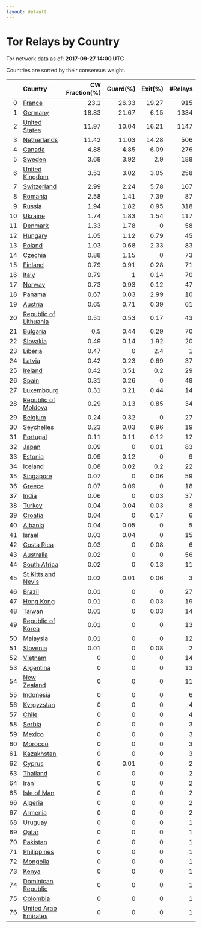 ```yaml
---
layout: default
---
```



# Tor Relays by Country

Tor network data as of: **2017-09-27 14:00 UTC**

Countries are sorted by their consensus weight.

|    | Country                                                                  |   CW Fraction(%) |   Guard(%) |   Exit(%) |   #Relays |
|---:|:-------------------------------------------------------------------------|-----------------:|-----------:|----------:|----------:|
|  0 | [France](https://atlas.torproject.org/#search/country:fr)                |            23.1  |      26.33 |     19.27 |       915 |
|  1 | [Germany](https://atlas.torproject.org/#search/country:de)               |            18.83 |      21.67 |      6.15 |      1334 |
|  2 | [United States](https://atlas.torproject.org/#search/country:us)         |            11.97 |      10.04 |     16.21 |      1147 |
|  3 | [Netherlands](https://atlas.torproject.org/#search/country:nl)           |            11.42 |      11.03 |     14.28 |       506 |
|  4 | [Canada](https://atlas.torproject.org/#search/country:ca)                |             4.88 |       4.85 |      6.09 |       276 |
|  5 | [Sweden](https://atlas.torproject.org/#search/country:se)                |             3.68 |       3.92 |      2.9  |       188 |
|  6 | [United Kingdom](https://atlas.torproject.org/#search/country:gb)        |             3.53 |       3.02 |      3.05 |       258 |
|  7 | [Switzerland](https://atlas.torproject.org/#search/country:ch)           |             2.99 |       2.24 |      5.78 |       167 |
|  8 | [Romania](https://atlas.torproject.org/#search/country:ro)               |             2.58 |       1.41 |      7.39 |        87 |
|  9 | [Russia](https://atlas.torproject.org/#search/country:ru)                |             1.94 |       1.82 |      0.95 |       318 |
| 10 | [Ukraine](https://atlas.torproject.org/#search/country:ua)               |             1.74 |       1.83 |      1.54 |       117 |
| 11 | [Denmark](https://atlas.torproject.org/#search/country:dk)               |             1.33 |       1.78 |      0    |        58 |
| 12 | [Hungary](https://atlas.torproject.org/#search/country:hu)               |             1.05 |       1.12 |      0.79 |        45 |
| 13 | [Poland](https://atlas.torproject.org/#search/country:pl)                |             1.03 |       0.68 |      2.33 |        83 |
| 14 | [Czechia](https://atlas.torproject.org/#search/country:cz)               |             0.88 |       1.15 |      0    |        73 |
| 15 | [Finland](https://atlas.torproject.org/#search/country:fi)               |             0.79 |       0.91 |      0.28 |        71 |
| 16 | [Italy](https://atlas.torproject.org/#search/country:it)                 |             0.79 |       1    |      0.14 |        70 |
| 17 | [Norway](https://atlas.torproject.org/#search/country:no)                |             0.73 |       0.93 |      0.12 |        47 |
| 18 | [Panama](https://atlas.torproject.org/#search/country:pa)                |             0.67 |       0.03 |      2.99 |        10 |
| 19 | [Austria](https://atlas.torproject.org/#search/country:at)               |             0.65 |       0.71 |      0.39 |        61 |
| 20 | [Republic of Lithuania](https://atlas.torproject.org/#search/country:lt) |             0.51 |       0.53 |      0.17 |        43 |
| 21 | [Bulgaria](https://atlas.torproject.org/#search/country:bg)              |             0.5  |       0.44 |      0.29 |        70 |
| 22 | [Slovakia](https://atlas.torproject.org/#search/country:sk)              |             0.49 |       0.14 |      1.92 |        20 |
| 23 | [Liberia](https://atlas.torproject.org/#search/country:lr)               |             0.47 |       0    |      2.4  |         1 |
| 24 | [Latvia](https://atlas.torproject.org/#search/country:lv)                |             0.42 |       0.23 |      0.69 |        37 |
| 25 | [Ireland](https://atlas.torproject.org/#search/country:ie)               |             0.42 |       0.51 |      0.2  |        29 |
| 26 | [Spain](https://atlas.torproject.org/#search/country:es)                 |             0.31 |       0.26 |      0    |        49 |
| 27 | [Luxembourg](https://atlas.torproject.org/#search/country:lu)            |             0.31 |       0.21 |      0.44 |        14 |
| 28 | [Republic of Moldova](https://atlas.torproject.org/#search/country:md)   |             0.29 |       0.13 |      0.85 |        34 |
| 29 | [Belgium](https://atlas.torproject.org/#search/country:be)               |             0.24 |       0.32 |      0    |        27 |
| 30 | [Seychelles](https://atlas.torproject.org/#search/country:sc)            |             0.23 |       0.03 |      0.96 |        19 |
| 31 | [Portugal](https://atlas.torproject.org/#search/country:pt)              |             0.11 |       0.11 |      0.12 |        12 |
| 32 | [Japan](https://atlas.torproject.org/#search/country:jp)                 |             0.09 |       0    |      0.01 |        83 |
| 33 | [Estonia](https://atlas.torproject.org/#search/country:ee)               |             0.09 |       0.12 |      0    |         9 |
| 34 | [Iceland](https://atlas.torproject.org/#search/country:is)               |             0.08 |       0.02 |      0.2  |        22 |
| 35 | [Singapore](https://atlas.torproject.org/#search/country:sg)             |             0.07 |       0    |      0.06 |        59 |
| 36 | [Greece](https://atlas.torproject.org/#search/country:gr)                |             0.07 |       0.09 |      0    |        18 |
| 37 | [India](https://atlas.torproject.org/#search/country:in)                 |             0.06 |       0    |      0.03 |        37 |
| 38 | [Turkey](https://atlas.torproject.org/#search/country:tr)                |             0.04 |       0.04 |      0.03 |         8 |
| 39 | [Croatia](https://atlas.torproject.org/#search/country:hr)               |             0.04 |       0    |      0.17 |         6 |
| 40 | [Albania](https://atlas.torproject.org/#search/country:al)               |             0.04 |       0.05 |      0    |         5 |
| 41 | [Israel](https://atlas.torproject.org/#search/country:il)                |             0.03 |       0.04 |      0    |        15 |
| 42 | [Costa Rica](https://atlas.torproject.org/#search/country:cr)            |             0.03 |       0    |      0.08 |         6 |
| 43 | [Australia](https://atlas.torproject.org/#search/country:au)             |             0.02 |       0    |      0    |        56 |
| 44 | [South Africa](https://atlas.torproject.org/#search/country:za)          |             0.02 |       0    |      0.13 |        11 |
| 45 | [St Kitts and Nevis](https://atlas.torproject.org/#search/country:kn)    |             0.02 |       0.01 |      0.06 |         3 |
| 46 | [Brazil](https://atlas.torproject.org/#search/country:br)                |             0.01 |       0    |      0    |        27 |
| 47 | [Hong Kong](https://atlas.torproject.org/#search/country:hk)             |             0.01 |       0    |      0.03 |        19 |
| 48 | [Taiwan](https://atlas.torproject.org/#search/country:tw)                |             0.01 |       0    |      0.03 |        14 |
| 49 | [Republic of Korea](https://atlas.torproject.org/#search/country:kr)     |             0.01 |       0    |      0    |        13 |
| 50 | [Malaysia](https://atlas.torproject.org/#search/country:my)              |             0.01 |       0    |      0    |        12 |
| 51 | [Slovenia](https://atlas.torproject.org/#search/country:si)              |             0.01 |       0    |      0.08 |         2 |
| 52 | [Vietnam](https://atlas.torproject.org/#search/country:vn)               |             0    |       0    |      0    |        14 |
| 53 | [Argentina](https://atlas.torproject.org/#search/country:ar)             |             0    |       0    |      0    |        13 |
| 54 | [New Zealand](https://atlas.torproject.org/#search/country:nz)           |             0    |       0    |      0    |        11 |
| 55 | [Indonesia](https://atlas.torproject.org/#search/country:id)             |             0    |       0    |      0    |         6 |
| 56 | [Kyrgyzstan](https://atlas.torproject.org/#search/country:kg)            |             0    |       0    |      0    |         4 |
| 57 | [Chile](https://atlas.torproject.org/#search/country:cl)                 |             0    |       0    |      0    |         4 |
| 58 | [Serbia](https://atlas.torproject.org/#search/country:rs)                |             0    |       0    |      0    |         3 |
| 59 | [Mexico](https://atlas.torproject.org/#search/country:mx)                |             0    |       0    |      0    |         3 |
| 60 | [Morocco](https://atlas.torproject.org/#search/country:ma)               |             0    |       0    |      0    |         3 |
| 61 | [Kazakhstan](https://atlas.torproject.org/#search/country:kz)            |             0    |       0    |      0    |         3 |
| 62 | [Cyprus](https://atlas.torproject.org/#search/country:cy)                |             0    |       0.01 |      0    |         2 |
| 63 | [Thailand](https://atlas.torproject.org/#search/country:th)              |             0    |       0    |      0    |         2 |
| 64 | [Iran](https://atlas.torproject.org/#search/country:ir)                  |             0    |       0    |      0    |         2 |
| 65 | [Isle of Man](https://atlas.torproject.org/#search/country:im)           |             0    |       0    |      0    |         2 |
| 66 | [Algeria](https://atlas.torproject.org/#search/country:dz)               |             0    |       0    |      0    |         2 |
| 67 | [Armenia](https://atlas.torproject.org/#search/country:am)               |             0    |       0    |      0    |         2 |
| 68 | [Uruguay](https://atlas.torproject.org/#search/country:uy)               |             0    |       0    |      0    |         1 |
| 69 | [Qatar](https://atlas.torproject.org/#search/country:qa)                 |             0    |       0    |      0    |         1 |
| 70 | [Pakistan](https://atlas.torproject.org/#search/country:pk)              |             0    |       0    |      0    |         1 |
| 71 | [Philippines](https://atlas.torproject.org/#search/country:ph)           |             0    |       0    |      0    |         1 |
| 72 | [Mongolia](https://atlas.torproject.org/#search/country:mn)              |             0    |       0    |      0    |         1 |
| 73 | [Kenya](https://atlas.torproject.org/#search/country:ke)                 |             0    |       0    |      0    |         1 |
| 74 | [Dominican Republic](https://atlas.torproject.org/#search/country:do)    |             0    |       0    |      0    |         1 |
| 75 | [Colombia](https://atlas.torproject.org/#search/country:co)              |             0    |       0    |      0    |         1 |
| 76 | [United Arab Emirates](https://atlas.torproject.org/#search/country:ae)  |             0    |       0    |      0    |         1 |